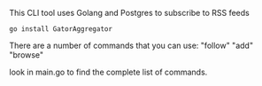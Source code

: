 This CLI tool uses Golang and Postgres to subscribe to RSS feeds

`go install GatorAggregator`

There are a number of commands that you can use:
"follow"
"add"
"browse"

look in main.go to find the complete list of commands.
